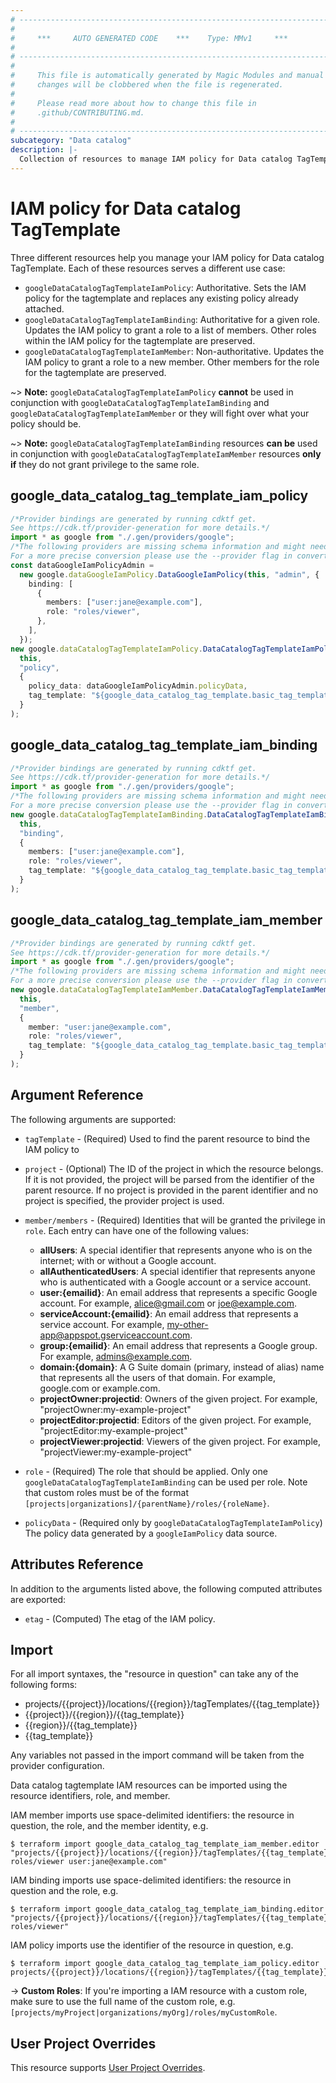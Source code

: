 ```yaml
---
# ----------------------------------------------------------------------------
#
#     ***     AUTO GENERATED CODE    ***    Type: MMv1     ***
#
# ----------------------------------------------------------------------------
#
#     This file is automatically generated by Magic Modules and manual
#     changes will be clobbered when the file is regenerated.
#
#     Please read more about how to change this file in
#     .github/CONTRIBUTING.md.
#
# ----------------------------------------------------------------------------
subcategory: "Data catalog"
description: |-
  Collection of resources to manage IAM policy for Data catalog TagTemplate
---
```


# IAM policy for Data catalog TagTemplate

Three different resources help you manage your IAM policy for Data catalog TagTemplate. Each of these resources serves a different use case:

* `googleDataCatalogTagTemplateIamPolicy`: Authoritative. Sets the IAM policy for the tagtemplate and replaces any existing policy already attached.
* `googleDataCatalogTagTemplateIamBinding`: Authoritative for a given role. Updates the IAM policy to grant a role to a list of members. Other roles within the IAM policy for the tagtemplate are preserved.
* `googleDataCatalogTagTemplateIamMember`: Non-authoritative. Updates the IAM policy to grant a role to a new member. Other members for the role for the tagtemplate are preserved.

\~> **Note:** `googleDataCatalogTagTemplateIamPolicy` **cannot** be used in conjunction with `googleDataCatalogTagTemplateIamBinding` and `googleDataCatalogTagTemplateIamMember` or they will fight over what your policy should be.

\~> **Note:** `googleDataCatalogTagTemplateIamBinding` resources **can be** used in conjunction with `googleDataCatalogTagTemplateIamMember` resources **only if** they do not grant privilege to the same role.

## google\_data\_catalog\_tag\_template\_iam\_policy

```typescript
/*Provider bindings are generated by running cdktf get.
See https://cdk.tf/provider-generation for more details.*/
import * as google from "./.gen/providers/google";
/*The following providers are missing schema information and might need manual adjustments to synthesize correctly: google.
For a more precise conversion please use the --provider flag in convert.*/
const dataGoogleIamPolicyAdmin =
  new google.dataGoogleIamPolicy.DataGoogleIamPolicy(this, "admin", {
    binding: [
      {
        members: ["user:jane@example.com"],
        role: "roles/viewer",
      },
    ],
  });
new google.dataCatalogTagTemplateIamPolicy.DataCatalogTagTemplateIamPolicy(
  this,
  "policy",
  {
    policy_data: dataGoogleIamPolicyAdmin.policyData,
    tag_template: "${google_data_catalog_tag_template.basic_tag_template.name}",
  }
);

```

## google\_data\_catalog\_tag\_template\_iam\_binding

```typescript
/*Provider bindings are generated by running cdktf get.
See https://cdk.tf/provider-generation for more details.*/
import * as google from "./.gen/providers/google";
/*The following providers are missing schema information and might need manual adjustments to synthesize correctly: google.
For a more precise conversion please use the --provider flag in convert.*/
new google.dataCatalogTagTemplateIamBinding.DataCatalogTagTemplateIamBinding(
  this,
  "binding",
  {
    members: ["user:jane@example.com"],
    role: "roles/viewer",
    tag_template: "${google_data_catalog_tag_template.basic_tag_template.name}",
  }
);

```

## google\_data\_catalog\_tag\_template\_iam\_member

```typescript
/*Provider bindings are generated by running cdktf get.
See https://cdk.tf/provider-generation for more details.*/
import * as google from "./.gen/providers/google";
/*The following providers are missing schema information and might need manual adjustments to synthesize correctly: google.
For a more precise conversion please use the --provider flag in convert.*/
new google.dataCatalogTagTemplateIamMember.DataCatalogTagTemplateIamMember(
  this,
  "member",
  {
    member: "user:jane@example.com",
    role: "roles/viewer",
    tag_template: "${google_data_catalog_tag_template.basic_tag_template.name}",
  }
);

```

## Argument Reference

The following arguments are supported:

*   `tagTemplate` - (Required) Used to find the parent resource to bind the IAM policy to

*   `project` - (Optional) The ID of the project in which the resource belongs.
    If it is not provided, the project will be parsed from the identifier of the parent resource. If no project is provided in the parent identifier and no project is specified, the provider project is used.

*   `member/members` - (Required) Identities that will be granted the privilege in `role`.
    Each entry can have one of the following values:
    * **allUsers**: A special identifier that represents anyone who is on the internet; with or without a Google account.
    * **allAuthenticatedUsers**: A special identifier that represents anyone who is authenticated with a Google account or a service account.
    * **user:{emailid}**: An email address that represents a specific Google account. For example, alice@gmail.com or joe@example.com.
    * **serviceAccount:{emailid}**: An email address that represents a service account. For example, my-other-app@appspot.gserviceaccount.com.
    * **group:{emailid}**: An email address that represents a Google group. For example, admins@example.com.
    * **domain:{domain}**: A G Suite domain (primary, instead of alias) name that represents all the users of that domain. For example, google.com or example.com.
    * **projectOwner:projectid**: Owners of the given project. For example, "projectOwner:my-example-project"
    * **projectEditor:projectid**: Editors of the given project. For example, "projectEditor:my-example-project"
    * **projectViewer:projectid**: Viewers of the given project. For example, "projectViewer:my-example-project"

*   `role` - (Required) The role that should be applied. Only one
    `googleDataCatalogTagTemplateIamBinding` can be used per role. Note that custom roles must be of the format
    `[projects|organizations]/{parentName}/roles/{roleName}`.

*   `policyData` - (Required only by `googleDataCatalogTagTemplateIamPolicy`) The policy data generated by
    a `googleIamPolicy` data source.

## Attributes Reference

In addition to the arguments listed above, the following computed attributes are
exported:

* `etag` - (Computed) The etag of the IAM policy.

## Import

For all import syntaxes, the "resource in question" can take any of the following forms:

* projects/{{project}}/locations/{{region}}/tagTemplates/{{tag\_template}}
* {{project}}/{{region}}/{{tag\_template}}
* {{region}}/{{tag\_template}}
* {{tag\_template}}

Any variables not passed in the import command will be taken from the provider configuration.

Data catalog tagtemplate IAM resources can be imported using the resource identifiers, role, and member.

IAM member imports use space-delimited identifiers: the resource in question, the role, and the member identity, e.g.

```console
$ terraform import google_data_catalog_tag_template_iam_member.editor "projects/{{project}}/locations/{{region}}/tagTemplates/{{tag_template}} roles/viewer user:jane@example.com"
```

IAM binding imports use space-delimited identifiers: the resource in question and the role, e.g.

```console
$ terraform import google_data_catalog_tag_template_iam_binding.editor "projects/{{project}}/locations/{{region}}/tagTemplates/{{tag_template}} roles/viewer"
```

IAM policy imports use the identifier of the resource in question, e.g.

```console
$ terraform import google_data_catalog_tag_template_iam_policy.editor projects/{{project}}/locations/{{region}}/tagTemplates/{{tag_template}}
```

\-> **Custom Roles**: If you're importing a IAM resource with a custom role, make sure to use the
full name of the custom role, e.g. `[projects/myProject|organizations/myOrg]/roles/myCustomRole`.

## User Project Overrides

This resource supports [User Project Overrides](https://registry.terraform.io/providers/hashicorp/google/latest/docs/guides/provider_reference#user_project_override).
